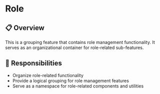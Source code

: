 # Role

## 📋 Overview
This is a grouping feature that contains role management functionality. It serves as an organizational container for role-related sub-features.

## 🎯 Responsibilities
- Organize role-related functionality
- Provide a logical grouping for role management features
- Serve as a namespace for role-related components and utilities
